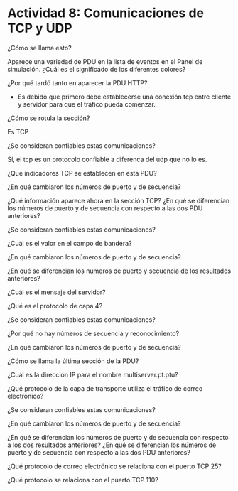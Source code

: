 # Actividad 8: Comunicaciones de TCP y UDP

¿Cómo se llama esto?

Aparece una variedad de PDU en la lista de eventos en el Panel de simulación. ¿Cuál es el significado de los diferentes colores?

¿Por qué tardó tanto en aparecer la PDU HTTP?

- Es debido que primero debe establecerse una conexión tcp entre cliente y servidor para que el tráfico pueda comenzar.

¿Cómo se rotula la sección? 

Es TCP 

¿Se consideran confiables estas comunicaciones? 

Sí, el tcp es un protocolo confiable a diferenca del udp que no lo es.

¿Qué indicadores TCP se establecen en esta PDU?

¿En qué cambiaron los números de puerto y de secuencia?

¿Qué información aparece ahora en la sección TCP? ¿En qué se diferencian los números de puerto y de secuencia con respecto a las dos PDU anteriores?

¿Se consideran confiables estas comunicaciones?

¿Cuál es el valor en el campo de bandera?

¿En qué cambiaron los números de puerto y de secuencia?

¿En qué se diferencian los números de puerto y secuencia de los resultados anteriores?

¿Cuál es el mensaje del servidor?

¿Qué es el protocolo de capa 4?

¿Se consideran confiables estas comunicaciones?

¿Por qué no hay números de secuencia y reconocimiento?

¿En qué cambiaron los números de puerto y de secuencia?

¿Cómo se llama la última sección de la PDU?

¿Cuál es la dirección IP para el nombre multiserver.pt.ptu?

¿Qué protocolo de la capa de transporte utiliza el tráfico de correo electrónico?

¿Se consideran confiables estas comunicaciones?

¿En qué cambiaron los números de puerto y de secuencia?

¿En qué se diferencian los números de puerto y de secuencia con respecto a los dos resultados anteriores? ¿En qué se diferencian los números de puerto y de secuencia con respecto a las dos PDU anteriores?

¿Qué protocolo de correo electrónico se relaciona con el puerto TCP 25?

¿Qué protocolo se relaciona con el puerto TCP 110?


